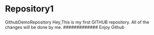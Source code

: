 # Repository1
GithubDemoRepository
Hey,This is my first GITHUB repository.
All of the changes will be done by me.
#############
Enjoy Github
